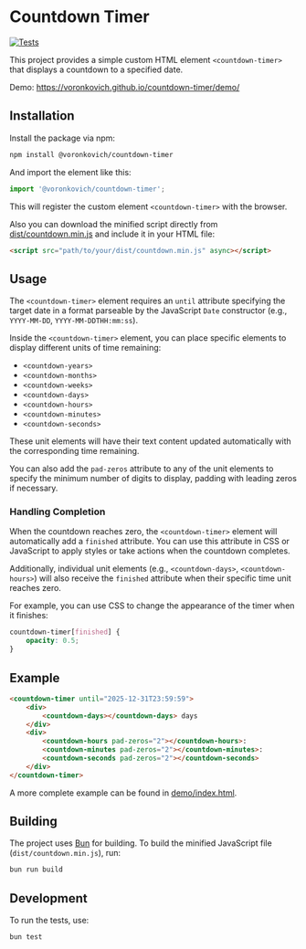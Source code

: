 # Countdown Timer

[![Tests](https://github.com/voronkovich/countdown-timer/actions/workflows/tests.yml/badge.svg)](https://github.com/voronkovich/countdown-timer/actions/workflows/tests.yml)

This project provides a simple custom HTML element `<countdown-timer>` that displays a countdown to a specified date.

Demo: https://voronkovich.github.io/countdown-timer/demo/

## Installation

Install the package via npm:

```bash
npm install @voronkovich/countdown-timer
```

And import the element like this:

```js
import '@voronkovich/countdown-timer';
```

This will register the custom element `<countdown-timer>` with the browser.

Also you can download the minified script directly from [dist/countdown.min.js](https://raw.githubusercontent.com/voronkovich/countdown-timer/refs/heads/main/dist/countdown.min.js) and include it in your HTML file:

```html
<script src="path/to/your/dist/countdown.min.js" async></script>
```

## Usage

The `<countdown-timer>` element requires an `until` attribute specifying the target date in a format parseable by the JavaScript `Date` constructor (e.g., `YYYY-MM-DD`, `YYYY-MM-DDTHH:mm:ss`).

Inside the `<countdown-timer>` element, you can place specific elements to display different units of time remaining:

- `<countdown-years>`
- `<countdown-months>`
- `<countdown-weeks>`
- `<countdown-days>`
- `<countdown-hours>`
- `<countdown-minutes>`
- `<countdown-seconds>`

These unit elements will have their text content updated automatically with the corresponding time remaining.

You can also add the `pad-zeros` attribute to any of the unit elements to specify the minimum number of digits to display, padding with leading zeros if necessary.

### Handling Completion

When the countdown reaches zero, the `<countdown-timer>` element will automatically add a `finished` attribute. You can use this attribute in CSS or JavaScript to apply styles or take actions when the countdown completes.

Additionally, individual unit elements (e.g., `<countdown-days>`, `<countdown-hours>`) will also receive the `finished` attribute when their specific time unit reaches zero.

For example, you can use CSS to change the appearance of the timer when it finishes:

```css
countdown-timer[finished] {
    opacity: 0.5;
}
```

## Example

```html
<countdown-timer until="2025-12-31T23:59:59">
    <div>
        <countdown-days></countdown-days> days
    </div>
    <div>
        <countdown-hours pad-zeros="2"></countdown-hours>:
        <countdown-minutes pad-zeros="2"></countdown-minutes>:
        <countdown-seconds pad-zeros="2"></countdown-seconds>
    </div>
</countdown-timer>
```

A more complete example can be found in [demo/index.html](demo/index.html).

## Building

The project uses [Bun](https://bun.sh/) for building. To build the minified JavaScript file (`dist/countdown.min.js`), run:

```bash
bun run build
```

## Development

To run the tests, use:

```bash
bun test
```
